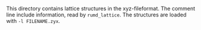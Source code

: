 This directory contains lattice structures in the xyz-fileformat. 
The comment line include information, read by `rumd_lattice`. 
The structures are loaded with `-l FILENAME.zyx`.
